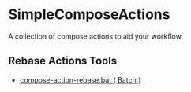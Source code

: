 # SimpleComposeActions
A collection of compose actions to aid your workflow.


## Rebase Actions Tools
 * [compose-action-rebase.bat ( Batch ) ](https://raw.githubusercontent.com/Natel210/SimpleComposeActions/main/tools/compose-action-rebase.bat)